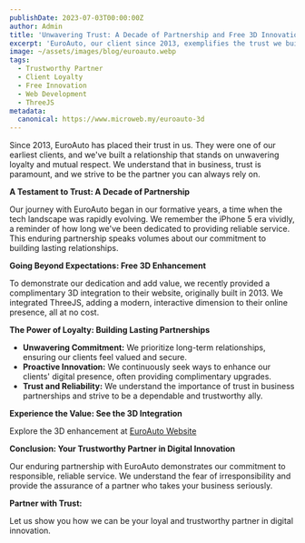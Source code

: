 ```yaml
---
publishDate: 2023-07-03T00:00:00Z
author: Admin
title: 'Unwavering Trust: A Decade of Partnership and Free 3D Innovation for EuroAuto'
excerpt: 'EuroAuto, our client since 2013, exemplifies the trust we build. We recently added a free 3D enhancement to their site, demonstrating our commitment to long-term partnerships and unwavering loyalty.'
image: ~/assets/images/blog/euroauto.webp
tags:
  - Trustworthy Partner
  - Client Loyalty
  - Free Innovation
  - Web Development
  - ThreeJS
metadata:
  canonical: https://www.microweb.my/euroauto-3d
---
```


Since 2013, EuroAuto has placed their trust in us. They were one of our earliest clients, and we've built a relationship that stands on unwavering loyalty and mutual respect. We understand that in business, trust is paramount, and we strive to be the partner you can always rely on.

**A Testament to Trust: A Decade of Partnership**

Our journey with EuroAuto began in our formative years, a time when the tech landscape was rapidly evolving. We remember the iPhone 5 era vividly, a reminder of how long we've been dedicated to providing reliable service. This enduring partnership speaks volumes about our commitment to building lasting relationships.

**Going Beyond Expectations: Free 3D Enhancement**

To demonstrate our dedication and add value, we recently provided a complimentary 3D integration to their website, originally built in 2013. We integrated ThreeJS, adding a modern, interactive dimension to their online presence, all at no cost.

**The Power of Loyalty: Building Lasting Partnerships**

* **Unwavering Commitment:** We prioritize long-term relationships, ensuring our clients feel valued and secure.
* **Proactive Innovation:** We continuously seek ways to enhance our clients' digital presence, often providing complimentary upgrades.
* **Trust and Reliability:** We understand the importance of trust in business partnerships and strive to be a dependable and trustworthy ally.

**Experience the Value: See the 3D Integration**

Explore the 3D enhancement at <a href="https://www.euroauto.com.my/" target="_blank">EuroAuto Website</a>

**Conclusion: Your Trustworthy Partner in Digital Innovation**

Our enduring partnership with EuroAuto demonstrates our commitment to responsible, reliable service. We understand the fear of irresponsibility and provide the assurance of a partner who takes your business seriously.

**Partner with Trust:**

Let us show you how we can be your loyal and trustworthy partner in digital innovation.